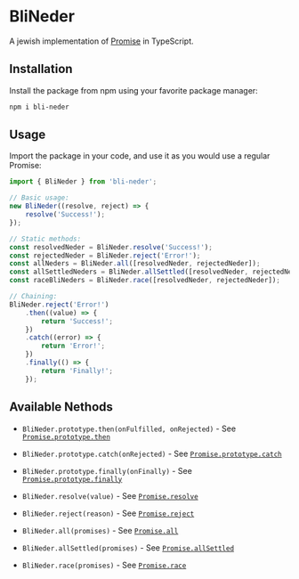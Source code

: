 # BliNeder

A jewish implementation of [Promise](https://developer.mozilla.org/en-US/docs/Web/JavaScript/Reference/Global_Objects/Promise) in TypeScript.

## Installation

Install the package from npm using your favorite package manager:

```bash
npm i bli-neder
```

## Usage

Import the package in your code, and use it as you would use a regular Promise:

```typescript
import { BliNeder } from 'bli-neder';

// Basic usage:
new BliNeder((resolve, reject) => {
	resolve('Success!');
});

// Static methods:
const resolvedNeder = BliNeder.resolve('Success!');
const rejectedNeder = BliNeder.reject('Error!');
const allNeders = BliNeder.all([resolvedNeder, rejectedNeder]);
const allSettledNeders = BliNeder.allSettled([resolvedNeder, rejectedNeder]);
const raceBliNeders = BliNeder.race([resolvedNeder, rejectedNeder]);

// Chaining:
BliNeder.reject('Error!')
	.then((value) => {
		return 'Success!';
	})
	.catch((error) => {
		return 'Error!';
	})
	.finally(() => {
		return 'Finally!';
	});
```

## Available Nethods

-   `BliNeder.prototype.then(onFulfilled, onRejected)` - See [`Promise.prototype.then`](https://developer.mozilla.org/en-US/docs/Web/JavaScript/Reference/Global_Objects/Promise/then)

-   `BliNeder.prototype.catch(onRejected)` - See [`Promise.prototype.catch`](https://developer.mozilla.org/en-US/docs/Web/JavaScript/Reference/Global_Objects/Promise/catch)

-   `BliNeder.prototype.finally(onFinally)` - See [`Promise.prototype.finally`](https://developer.mozilla.org/en-US/docs/Web/JavaScript/Reference/Global_Objects/Promise/finally)

-   `BliNeder.resolve(value)` - See [`Promise.resolve`](https://developer.mozilla.org/en-US/docs/Web/JavaScript/Reference/Global_Objects/Promise/resolve)

-   `BliNeder.reject(reason)` - See [`Promise.reject`](https://developer.mozilla.org/en-US/docs/Web/JavaScript/Reference/Global_Objects/Promise/reject)

-   `BliNeder.all(promises)` - See [`Promise.all`](https://developer.mozilla.org/en-US/docs/Web/JavaScript/Reference/Global_Objects/Promise/all)

-   `BliNeder.allSettled(promises)` - See [`Promise.allSettled`](https://developer.mozilla.org/en-US/docs/Web/JavaScript/Reference/Global_Objects/Promise/allSettled)

-   `BliNeder.race(promises)` - See [`Promise.race`](https://developer.mozilla.org/en-US/docs/Web/JavaScript/Reference/Global_Objects/Promise/race)
